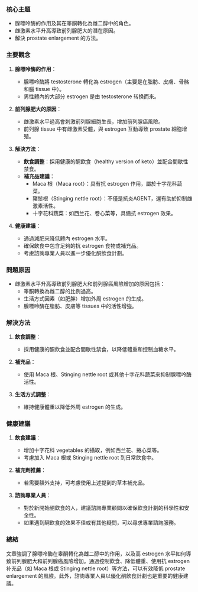 ### 核心主題
- 腺嘌呤酶的作用及其在睾酮轉化為雌二醇中的角色。
- 雌激素水平升高導致前列腺肥大的潛在原因。
- 解決 prostate enlargement 的方法。

### 主要觀念
1. **腺嘌呤酶的作用**：
   - 腺嘌呤酶將 testosterone 轉化為 estrogen（主要是在脂肪、皮膚、骨骼和腦 tissue 中）。
   - 男性體內的大部分 estrogen 是由 testosterone 转换而來。

2. **前列腺肥大的原因**：
   - 雌激素水平過高會刺激前列腺細胞生長，增加前列腺癌風險。
   - 前列腺 tissue 中有雌激素受體，與 estrogen 互動導致 prostate 細胞增殖。

3. **解決方法**：
   - **飲食調整**：採用健康的酮飲食（healthy version of keto）並配合間歇性禁食。
   - **補充品建議**：
     - Maca 根（Maca root）：具有抗 estrogen 作用，屬於十字花科蔬菜。
     - 豬鬃根（Stinging nettle root）：不僅是抗炎AGENT，還有助於抑制雌激素活性。
     - 十字花科蔬菜：如西兰花、卷心菜等，具備抗 estrogen 效果。

4. **健康建議**：
   - 通過減肥來降低體內 estrogen 水平。
   - 確保飲食中包含足夠的抗 estrogen 食物或補充品。
   - 考慮諮詢專業人員以進一步優化酮飲食計劃。

### 問題原因
- 雌激素水平升高導致前列腺肥大和前列腺癌風險增加的原因包括：
  - 睾酮轉換為雌二醇的比例過高。
  - 生活方式因素（如肥胖）增加外周 estrogen 的生成。
  - 腺嘌呤酶在脂肪、皮膚等 tissues 中的活性增強。

### 解決方法
1. **飲食調整**：
   - 採用健康的酮飲食並配合間歇性禁食，以降低體重和控制血糖水平。
   
2. **補充品**：
   - 使用 Maca 根、Stinging nettle root 或其他十字花科蔬菜來抑制腺嘌呤酶活性。

3. **生活方式調整**：
   - 維持健康體重以降低外周 estrogen 的生成。

### 健康建議
1. **飲食建議**：
   - 增加十字花科 vegetables 的攝取，例如西兰花、捲心菜等。
   - 考慮加入 Maca 根或 Stinging nettle root 到日常飲食中。

2. **補充劑推薦**：
   - 若需要額外支持，可考慮使用上述提到的草本補充品。

3. **諮詢專業人員**：
   - 對於新開始酮飲食的人，建議諮詢專業顧問以確保飲食計劃的科學性和安全性。
   - 如果遇到酮飲食的效果不佳或有其他疑問，可以尋求專業諮詢服務。

### 總結
文章強調了腺嘌呤酶在睾酮轉化為雌二醇中的作用，以及高 estrogen 水平如何導致前列腺肥大和前列腺癌風險增加。通過控制飲食、降低體重、使用抗 estrogen 补充品（如 Maca 根或 Stinging nettle root）等方法，可以有效降低 prostate enlargement 的風險。此外，諮詢專業人員以優化酮飲食計劃也是重要的健康建議。
